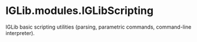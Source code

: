 
# IGLib.modules.IGLibScripting

IGLib basic scripting utilities (parsing, parametric commands, command-line interpreter).
